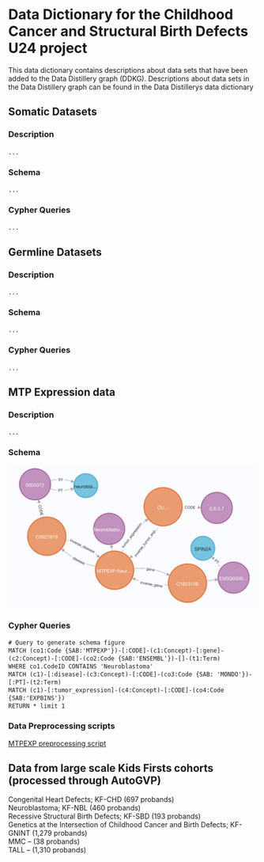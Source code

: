# Data Dictionary for the Childhood Cancer and Structural Birth Defects U24 project
This data dictionary contains descriptions about data sets that have been added to the Data Distillery graph (DDKG). Descriptions about data sets in the Data Distillery graph can be found in the Data Distillerys data dictionary


## Somatic Datasets

### Description
`...`
### Schema 
`...`
### Cypher Queries 
`...`


## Germline Datasets

### Description
`...`
### Schema 
`...`
### Cypher Queries 
`...`
## MTP Expression data

### Description

`...`

### Schema
![](https://github.com/U24-CC-BD-Taylor-2024/Childhood_Cancer_Birth_Defects_Taylor_U24/blob/main/preprocessing/MTP_expression/Screenshot%202025-07-14%20at%2011.11.14%20AM.png)
### Cypher Queries
```
# Query to generate schema figure
MATCH (co1:Code {SAB:'MTPEXP'})-[:CODE]-(c1:Concept)-[:gene]-(c2:Concept)-[:CODE]-(co2:Code {SAB:'ENSEMBL'})-[]-(t1:Term) 
WHERE co1.CodeID CONTAINS 'Neuroblastoma'
MATCH (c1)-[:disease]-(c3:Concept)-[:CODE]-(co3:Code {SAB: 'MONDO'})-[:PT]-(t2:Term)
MATCH (c1)-[:tumor_expression]-(c4:Concept)-[:CODE]-(co4:Code {SAB:'EXPBINS'})
RETURN * limit 1
```
### Data Preprocessing scripts
[MTPEXP preprocessing script](https://github.com/U24-CC-BD-Taylor-2024/Childhood_Cancer_Birth_Defects_Taylor_U24/blob/main/preprocessing/MTP_expression/gene_counts_rsem_expected_count_collapsed_deseq.ipynb)


## Data from large scale Kids Firsts cohorts (processed through AutoGVP)

Congenital Heart Defects; KF-CHD (697 probands)  
Neuroblastoma; KF-NBL (460 probands)  
Recessive Structural Birth Defects; KF-SBD  (193 probands)  
Genetics at the Intersection of Childhood Cancer and Birth Defects; KF-GNINT (1,279 probands)  
MMC – (38 probands)  
TALL – (1,310 probands)  





